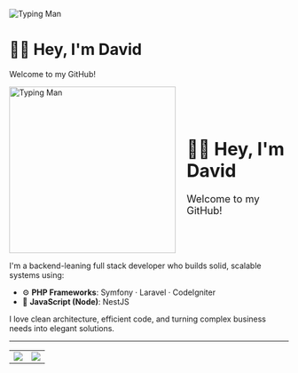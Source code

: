 ![Typing Man](https://media.giphy.com/media/qgQUggAC3Pfv687qPC/giphy.gif)


# 👨‍💻 Hey, I'm David

Welcome to my GitHub!


<div style="display: flex; align-items: center; gap: 20px;">
  <img src="https://media.giphy.com/media/qgQUggAC3Pfv687qPC/giphy.gif" alt="Typing Man" width="300" />

  <div>
    <h1 style="font-size: 32px;">👨‍💻 Hey, I'm David</h1>
    <p style="font-size: 18px;">Welcome to my GitHub!</p>
  </div>
</div>


I'm a backend-leaning full stack developer who builds solid, scalable systems using:
- ⚙️ **PHP Frameworks**: Symfony · Laravel · CodeIgniter  
- 🚀 **JavaScript (Node)**: NestJS  

I love clean architecture, efficient code, and turning complex business needs into elegant solutions.

---

<table>
  <tr>
    <td>
      <img align="center" src="https://github-readme-stats.vercel.app/api?username=davithambardzumyanest&show_icons=true&theme=tokyonight" />
    </td>
    <td>
      <img align="center" src="https://streak-stats.demolab.com?user=davithambardzumyanest&theme=tokyonight" />
    </td>
  </tr>
</table>

